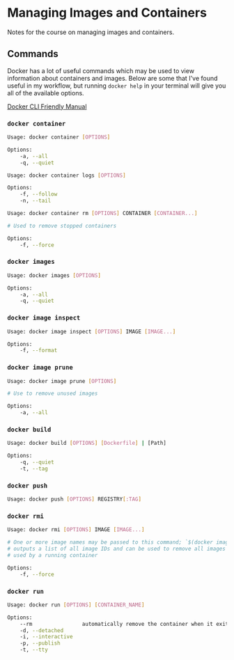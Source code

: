 # Managing Images and Containers

Notes for the course on managing images and containers.

## Commands

Docker has a lot of useful commands which may be used to view information about
containers and images. Below are some that I've found useful in my workflow, but
running `docker help` in your terminal will give you all of the available options.

[Docker CLI Friendly Manual](https://docs.docker.com/reference/cli/docker/)

### `docker container`

```bash
Usage: docker container [OPTIONS]

Options:
    -a, --all
    -q, --quiet

Usage: docker container logs [OPTIONS]

Options:
    -f, --follow
    -n, --tail

Usage: docker container rm [OPTIONS] CONTAINER [CONTAINER...]

# Used to remove stopped containers

Options:
    -f, --force
```

### `docker images`

```bash
Usage: docker images [OPTIONS]

Options:
    -a, --all
    -q, --quiet
```

### `docker image inspect`

```bash
Usage: docker image inspect [OPTIONS] IMAGE [IMAGE...]

Options:
    -f, --format
```


### `docker image prune`

```bash
Usage: docker image prune [OPTIONS]

# Use to remove unused images

Options:
    -a, --all
```

### `docker build`

``` bash
Usage: docker build [OPTIONS] [Dockerfile] | [Path]

Options:
    -q, --quiet
    -t, --tag
```

### `docker push`

```bash
Usage: docker push [OPTIONS] REGISTRY[:TAG]
```

### `docker rmi`

``` bash
Usage: docker rmi [OPTIONS] IMAGE [IMAGE...]

# One or more image names may be passed to this command; `$(docker images -aq)` 
# outputs a list of all image IDs and can be used to remove all images not being
# used by a running container

Options:
    -f, --force
```

### `docker run`

``` bash
Usage: docker run [OPTIONS] [CONTAINER_NAME]

Options:
    --rm                automatically remove the container when it exits
    -d, --detached
    -i, --interactive
    -p, --publish
    -t, --tty
```
